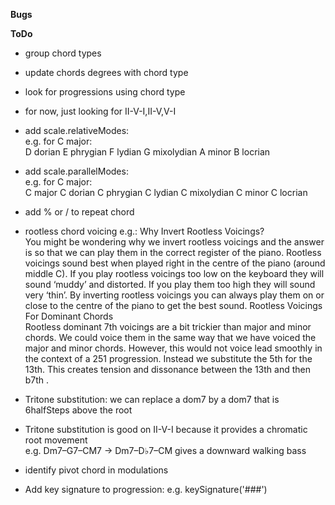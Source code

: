 

**Bugs**  


**ToDo**
- group chord types 
- update chords degrees with chord type
- look for progressions using chord type
- for now, just looking for II-V-I,II-V,V-I   
- add scale.relativeModes:     
e.g. for C major:  
D dorian E phrygian F lydian G mixolydian A minor B locrian  
- add scale.parallelModes:  
e.g. for C major:  
C major C dorian C phrygian C lydian C mixolydian C minor C locrian  
- add % or / to repeat chord  
- rootless chord voicing
e.g.:
Why Invert Rootless Voicings?   
You might be wondering why we invert rootless voicings and the answer is so that we can play them in the correct register of the piano. Rootless voicings sound best when played right in the centre of the piano (around middle C). If you play rootless voicings too low on the keyboard they will sound ‘muddy’ and distorted. If you play them too high they will sound very ‘thin’.
By inverting rootless voicings you can always play them on or close to the centre of the piano to get the best sound.
Rootless Voicings For Dominant Chords   
Rootless dominant 7th voicings are a bit trickier than major and minor chords. We could voice them in the same way that we have voiced the major and minor chords. However, this would not voice lead smoothly in the context of a 251 progression.
Instead we substitute the 5th for the 13th. This creates tension and dissonance between the 13th and then b7th .
- Tritone substitution: we can replace a dom7 by a dom7 that is 6halfSteps above the root   
- Tritone substitution is good on II-V-I because it provides a chromatic root movement   
  e.g. Dm7–G7–CM7 -> Dm7–D♭7–CM gives a downward walking bass   
- identify pivot chord in modulations   

- Add key signature to progression:
e.g. keySignature('###')


